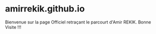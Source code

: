 # amirrekik.github.io

Bienvenue sur la page Officiel retraçant le parcourt d'Amir REKIK.
Bonne Visite !!!
